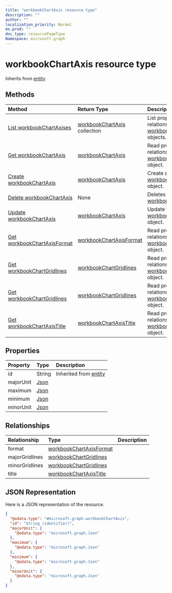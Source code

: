```yaml
---
title: "workbookChartAxis resource type"
description: ""
author: ""
localization_priority: Normal
ms.prod: ""
doc_type: resourcePageType
Namespace: microsoft.graph
---
```



# workbookChartAxis resource type




Inherits from [entity](../resources/entity.md)

## Methods
|Method|Return Type|Description|
|:---|:---|:---|
|[List workbookChartAxises](../api/workbookchartaxis-list.md)|[workbookChartAxis](../resources/workbookChartAxis.md) collection|List properties and relationships of the [workbookChartAxis](../resources/workbookchartaxis.md) objects.|
|[Get workbookChartAxis](../api/workbookchartaxis-get.md)|[workbookChartAxis](../resources/workbookChartAxis.md)|Read properties and relationships of the [workbookChartAxis](../resources/workbookchartaxis.md) object.|
|[Create workbookChartAxis](../api/workbookchartaxis-create.md)|[workbookChartAxis](../resources/workbookChartAxis.md)|Create a new [workbookChartAxis](../resources/workbookchartaxis.md) object.|
|[Delete workbookChartAxis](../api/workbookchartaxis-delete.md)|None|Deletes a [workbookChartAxis](../resources/workbookchartaxis.md).|
|[Update workbookChartAxis](../api/workbookchartaxis-update.md)|[workbookChartAxis](../resources/workbookChartAxis.md)|Update the properties of a [workbookChartAxis](../resources/workbookchartaxis.md) object.|
|[Get workbookChartAxisFormat](../api/workbookchartaxisformat-get.md)|[workbookChartAxisFormat](../resources/workbookChartAxisFormat.md)|Read properties and relationships of the [workbookChartAxisFormat](../resources/workbookchartaxisformat.md) object.|
|[Get workbookChartGridlines](../api/workbookchartgridlines-get.md)|[workbookChartGridlines](../resources/workbookChartGridlines.md)|Read properties and relationships of the [workbookChartGridlines](../resources/workbookchartgridlines.md) object.|
|[Get workbookChartGridlines](../api/workbookchartgridlines-get.md)|[workbookChartGridlines](../resources/workbookChartGridlines.md)|Read properties and relationships of the [workbookChartGridlines](../resources/workbookchartgridlines.md) object.|
|[Get workbookChartAxisTitle](../api/workbookchartaxistitle-get.md)|[workbookChartAxisTitle](../resources/workbookChartAxisTitle.md)|Read properties and relationships of the [workbookChartAxisTitle](../resources/workbookchartaxistitle.md) object.|

## Properties
|Property|Type|Description|
|:---|:---|:---|
|id|String| Inherited from [entity](../resources/entity.md)|
|majorUnit|[Json](../resources/Json.md)||
|maximum|[Json](../resources/Json.md)||
|minimum|[Json](../resources/Json.md)||
|minorUnit|[Json](../resources/Json.md)||

## Relationships
|Relationship|Type|Description|
|:---|:---|:---|
|format|[workbookChartAxisFormat](../resources/workbookChartAxisFormat.md)||
|majorGridlines|[workbookChartGridlines](../resources/workbookChartGridlines.md)||
|minorGridlines|[workbookChartGridlines](../resources/workbookChartGridlines.md)||
|title|[workbookChartAxisTitle](../resources/workbookChartAxisTitle.md)||

## JSON Representation
Here is a JSON representation of the resource.
<!-- {
  "blockType": "resource",
  "keyProperty": "id",
  "@odata.type": "microsoft.graph.workbookChartAxis",
  "baseType": "microsoft.graph.entity",
  "openType": false
}
-->
``` json
{
  "@odata.type": "#microsoft.graph.workbookChartAxis",
  "id": "String (identifier)",
  "majorUnit": {
    "@odata.type": "microsoft.graph.Json"
  },
  "maximum": {
    "@odata.type": "microsoft.graph.Json"
  },
  "minimum": {
    "@odata.type": "microsoft.graph.Json"
  },
  "minorUnit": {
    "@odata.type": "microsoft.graph.Json"
  }
}
```

